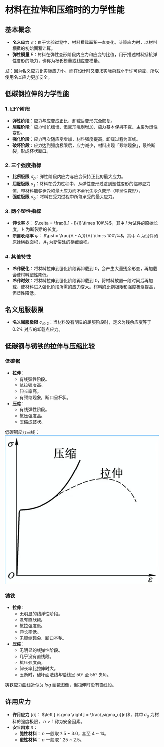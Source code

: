 # 材料在拉伸和压缩时的力学性能

## 基本概念

- **名义应力** $\sigma$：由于实验过程中，材料横截面积一直变化，计算应力时，以材料横截的初始面积计算。
- **弹性模量** $E$：材料在弹性变形阶段内应力和应变的比值，用于描述材料抵抗弹性变形的能力，也称为杨氏模量或线应变模量。

*注*：因为名义应力比实际应力小，而在设计时又要求实际荷载小于许可荷载，所以使用名义应力更加安全。

## 低碳钢拉伸的力学性能

### 1. 四个阶段

- **弹性阶段**：应力与应变成正比，卸载后变形完全恢复。
- **屈服阶段**：应力增长缓慢，但变形急剧增加，应力基本保持不变。主要为塑性变形。
- **强化阶段**：应力再次随应变增加，材料强度提高。卸载过程为直线。
- **破坏阶段**：应力达到强度极限后，应力减少，材料出现「颈缩现象」，最终断裂，形成杯状断口。

### 2. 三个强度指标

- **比例极限** $\sigma_p$：弹性阶段内应力与应变保持正比的最大应力。
- **屈服极限** $\sigma_s$：材料在受力过程中，从弹性变形过渡到塑性变形的临界应力值，即材料能够承受的最大应力而不会发生永久变形（即塑性变形）。
- **强度极限** $\sigma_b$：材料在受力过程中所能承受的最大应力。

### 3. 两个塑性指标

- **伸长率** $\delta$： $\delta = \frac{l_1 - l}{l} \times 100\%$，其中 $l$ 为试件的原始长度， $l_1$ 为断裂后的长度。
- **断面收缩率** $\psi$： $\psi = \frac{A - A_1}{A} \times 100\%$，其中 $A$ 为试件的原始横截面积， $A_1$ 为断裂处的横截面积。

### 4. 其他特性

- **冷作硬化**：将材料拉伸到强化阶段再卸载到 0，会产生大量残余形变，再加载会使材料塑性降低。
- **冷作时效**：将材料拉伸到强化阶段再卸载到 0，将材料放置一段时间后再加载，使材料进入强化阶段所需的应力变大。材料的比例极限和强度极限提高，但塑性降低。

## 名义屈服极限

- **名义屈服极限** $\sigma_{\mathfrak{p}0.2}$：当材料没有明显的屈服阶段时，定义为残余应变等于 0.2% 对应的卸载点应力。

## 低碳钢与铸铁的拉伸与压缩比较

### 低碳钢

- **拉伸**：
  - 有线弹性阶段。
  - 抗拉强度高。
  - 伸长率高。
  - 有颈缩现象，断口呈杯状。
- **压缩**：
  - 有线弹性阶段。
  - 抗压强度高。
  - 压缩成鼓状。

低碳钢应力曲线：![低碳钢应力曲线](images/低碳钢应力曲线.png)

### 铸铁

- **拉伸**：
  - 无明显的线弹性阶段。
  - 没有直线段。
  - 抗拉强度低。
  - 伸长率低。
  - 无颈缩现象，断口齐整。
- **压缩**：
  - 无明显的线弹性阶段。
  - 几乎没有直线段。
  - 抗压强度高。
  - 伸长率比拉伸时大。
  - 压断时，破坏面法线与轴线呈 50° 至 55° 夹角。

铸铁应力曲线近似为 $log$ 函数图像，但拉伸时没有直线段。

## 许用应力

- **许用应力** $\left [ \sigma \right ]$： $\left [ \sigma \right ] = \frac{\sigma_u}{n}$，其中 $\sigma_u$ 为材料的强度极限， $n > 1$ 称为安全因素。
- **安全因素** $n$：
  - **脆性材料**： $n$ 一般取 2.5 ~ 3.0，甚至 4 ~ 14。
  - **塑性材料**： $n$ 一般取 1.25 ~ 2.5。
